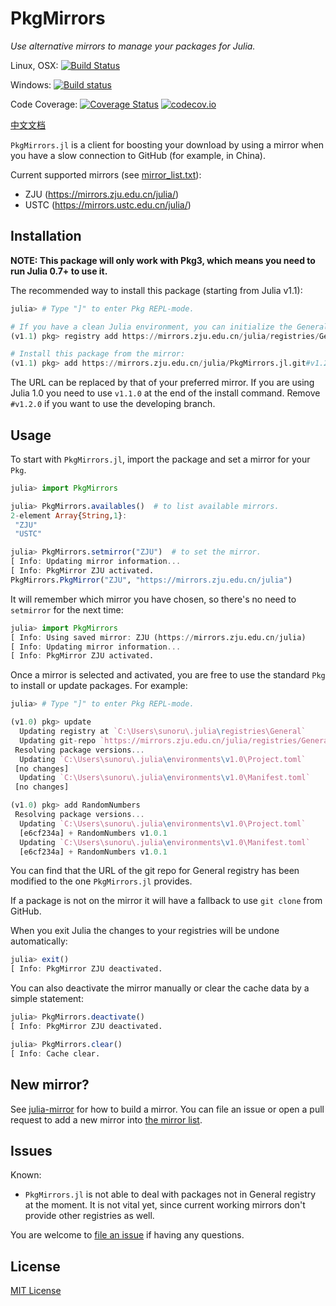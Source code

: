 # PkgMirrors

*Use alternative mirrors to manage your packages for Julia.*

Linux, OSX:
[![Build Status](https://travis-ci.com/sunoru/PkgMirrors.jl.svg?branch=master)](https://travis-ci.com/sunoru/PkgMirrors.jl)

Windows:
[![Build status](https://ci.appveyor.com/api/projects/status/jw8aik6dcug8io06?svg=true)](https://ci.appveyor.com/project/sunoru/mirrors-jl)

Code Coverage:
[![Coverage Status](https://coveralls.io/repos/sunoru/PkgMirrors.jl/badge.svg?branch=master&service=github)](https://coveralls.io/github/sunoru/PkgMirrors.jl?branch=master)
[![codecov.io](http://codecov.io/github/sunoru/PkgMirrors.jl/coverage.svg?branch=master)](http://codecov.io/github/sunoru/PkgMirrors.jl?branch=master)

[中文文档](./README-zh_cn.md)

`PkgMirrors.jl` is a client for boosting your download by using a mirror when you have a slow connection to
GitHub (for example, in China).

Current supported mirrors (see [mirror_list.txt](./data/mirror_list.txt)):
- ZJU (https://mirrors.zju.edu.cn/julia/)
- USTC (https://mirrors.ustc.edu.cn/julia/)

## Installation

**NOTE: This package will only work with Pkg3, which means you need to run Julia 0.7+ to use it.**

The recommended way to install this package (starting from Julia v1.1):

```julia
julia> # Type "]" to enter Pkg REPL-mode.

# If you have a clean Julia environment, you can initialize the General registry (where you the packages are registered) by using:
(v1.1) pkg> registry add https://mirrors.zju.edu.cn/julia/registries/General.git

# Install this package from the mirror:
(v1.1) pkg> add https://mirrors.zju.edu.cn/julia/PkgMirrors.jl.git#v1.2.0
```

The URL can be replaced by that of your preferred mirror. If you are using Julia 1.0 you need to use `v1.1.0` at the
end of the install command. Remove `#v1.2.0` if you want to use the developing branch.

## Usage

To start with `PkgMirrors.jl`, import the package and set a mirror for your `Pkg`.

```julia
julia> import PkgMirrors

julia> PkgMirrors.availables()  # to list available mirrors.
2-element Array{String,1}:
 "ZJU"
 "USTC"

julia> PkgMirrors.setmirror("ZJU")  # to set the mirror.
[ Info: Updating mirror information...
[ Info: PkgMirror ZJU activated.
PkgMirrors.PkgMirror("ZJU", "https://mirrors.zju.edu.cn/julia")
```

It will remember which mirror you have chosen, so there's no need to `setmirror` for the next time:

```julia
julia> import PkgMirrors
[ Info: Using saved mirror: ZJU (https://mirrors.zju.edu.cn/julia)
[ Info: Updating mirror information...
[ Info: PkgMirror ZJU activated.
```

Once a mirror is selected and activated, you are free to use the standard `Pkg` to install or update
packages. For example:

```julia
julia> # Type "]" to enter Pkg REPL-mode.

(v1.0) pkg> update
  Updating registry at `C:\Users\sunoru\.julia\registries\General`
  Updating git-repo `https://mirrors.zju.edu.cn/julia/registries/General.git`
 Resolving package versions...
  Updating `C:\Users\sunoru\.julia\environments\v1.0\Project.toml`
 [no changes]
  Updating `C:\Users\sunoru\.julia\environments\v1.0\Manifest.toml`
 [no changes]

(v1.0) pkg> add RandomNumbers
 Resolving package versions...
  Updating `C:\Users\sunoru\.julia\environments\v1.0\Project.toml`
  [e6cf234a] + RandomNumbers v1.0.1
  Updating `C:\Users\sunoru\.julia\environments\v1.0\Manifest.toml`
  [e6cf234a] + RandomNumbers v1.0.1
```

You can find that the URL of the git repo for General registry has been modified to the one `PkgMirrors.jl`
provides.

If a package is not on the mirror it will have a fallback to use `git clone` from GitHub.

When you exit Julia the changes to your registries will be undone automatically:

```julia
julia> exit()
[ Info: PkgMirror ZJU deactivated.
```

You can also deactivate the mirror manually or clear the cache data by a simple statement:

```julia
julia> PkgMirrors.deactivate()
[ Info: PkgMirror ZJU deactivated.

julia> PkgMirrors.clear()
[ Info: Cache clear.
```

## New mirror?

See [julia-mirror](https://github.com/sunoru/julia-mirror) for how to build a mirror. You can file an issue
or open a pull request to add a new mirror into [the mirror list](./data/mirror_list.txt).

## Issues

Known:
- `PkgMirrors.jl` is not able to deal with packages not in General registry at the moment. It is not vital
yet, since current working mirrors don't provide other registries as well.

You are welcome to [file an issue](https://github.com/sunoru/PkgMirrors.jl/issues/new) if having any
questions.

## License

[MIT License](./LICENSE.md)

